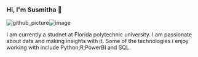 ### Hi, I'm Susmitha 👋

![github_picture](https://user-images.githubusercontent.com/104657112/174460944-60bb69df-21d1-4b0a-a56c-7609fb913ce6.png)![image](https://user-images.githubusercontent.com/104657112/174461019-1abe98e2-c157-40af-acd9-7f313ef9dfb1.png)


<!--
**schereddy/schereddy** is a ✨ _special_ ✨ repository because its `README.md` (this file) appears on your GitHub profile.

Here are some ideas to get you started:

- 🔭 I’m currently working on ...
- 🌱 I’m currently learning ...
- 👯 I’m looking to collaborate on ...
- 🤔 I’m looking for help with ...
- 💬 Ask me about ...
- 📫 How to reach me: ...
- 😄 Pronouns: ...
- ⚡ Fun fact: ...
-->

I am currently a studnet at Florida polytechnic university. I am passionate about data and making insights with it. Some of the technologies i enjoy working with include Python,R,PowerBI and SQL.
